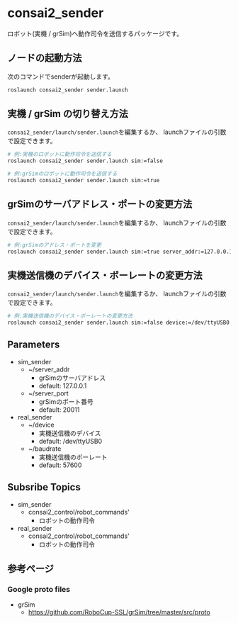 # consai2_sender

ロボット(実機 / grSim)へ動作司令を送信するパッケージです。

## ノードの起動方法

次のコマンドでsenderが起動します。

```sh
roslaunch consai2_sender sender.launch 
```

## 実機 / grSim の切り替え方法

`consai2_sender/launch/sender.launch`を編集するか、
launchファイルの引数で設定できます。

```sh
# 例:実機のロボットに動作司令を送信する
roslaunch consai2_sender sender.launch sim:=false

# 例:grSimのロボットに動作司令を送信する
roslaunch consai2_sender sender.launch sim:=true
```

## grSimのサーバアドレス・ポートの変更方法

`consai2_sender/launch/sender.launch`を編集するか、
launchファイルの引数で設定できます。

```sh
# 例:grSimのアドレス・ポートを変更
roslaunch consai2_sender sender.launch sim:=true server_addr:=127.0.0.1 server_port:=20011
```

## 実機送信機のデバイス・ボーレートの変更方法

`consai2_sender/launch/sender.launch`を編集するか、
launchファイルの引数で設定できます。

```sh
# 例:実機送信機のデバイス・ボーレートの変更方法
roslaunch consai2_sender sender.launch sim:=false device:=/dev/ttyUSB0 baudrate:=57600
```

## Parameters
- sim_sender
  - ~/server_addr
    - grSimのサーバアドレス
    - default: 127.0.0.1
  - ~/server_port
    - grSimのポート番号
    - default: 20011
- real_sender 
  - ~/device
    - 実機送信機のデバイス
    - default: /dev/ttyUSB0
  - ~/baudrate
    - 実機送信機のボーレート
    - default: 57600

## Subsribe Topics
- sim_sender
  - consai2_control/robot_commands'
    - ロボットの動作司令
- real_sender
  - consai2_control/robot_commands'
    - ロボットの動作司令

## 参考ページ
### Google proto files

- grSim
  - https://github.com/RoboCup-SSL/grSim/tree/master/src/proto

